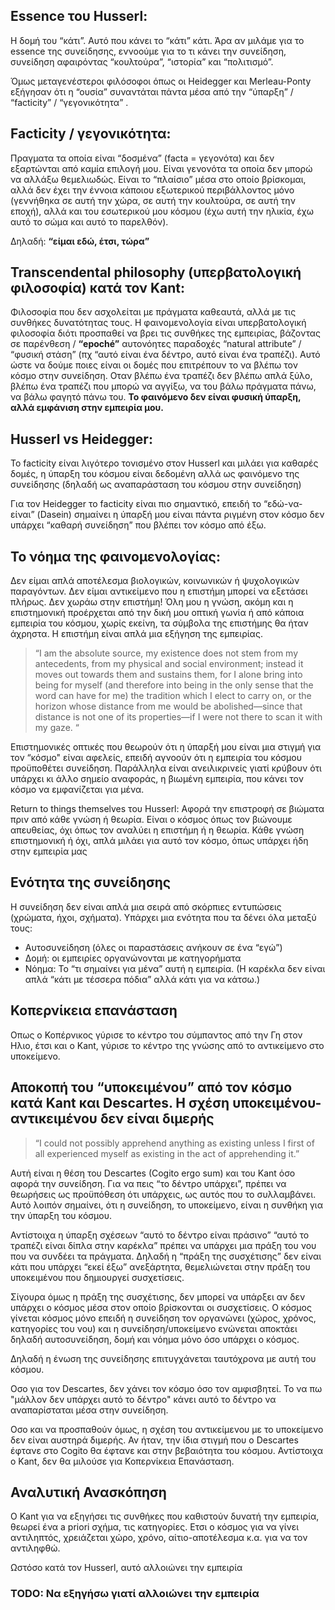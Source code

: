 ## Essence του Husserl:

Η δομή του “κάτι”. 
Αυτό που κάνει το “κάτι” κάτι. 
Άρα αν μιλάμε για το essence της συνείδησης, εννοούμε για το τι κάνει την συνείδηση, συνείδηση αφαιρόντας “κουλτούρα”, “ιστορία” και “πολιτισμό”.

Όμως μεταγενέστεροι φιλόσοφοι όπως οι Heidegger και Merleau-Ponty εξήγησαν ότι η “ουσία” συναντάται πάντα μέσα από την “ύπαρξη” / “facticity” / “γεγονικότητα” .


## Facticity / γεγονικότητα:  

Πραγματα τα οποία είναι “δοσμένα” (facta = γεγονότα) και δεν εξαρτώνται από καμία επιλογή μου. 
Είναι γενονότα τα οποία δεν μπορώ να αλλάξω θεμελιωδώς. 
Είναι το “πλαίσιο” μέσα στο οποίο βρίσκομαι, αλλά δεν έχει την έννοια κάποιου εξωτερικού περιβάλλοντος
μόνο (γεννήθηκα σε αυτή την χώρα, σε αυτή την κουλτούρα, σε αυτή την εποχή), αλλά 
και του εσωτερικού μου κόσμου (έχω αυτή την ηλικία, έχω αυτό το σώμα και αυτό το παρελθόν).

Δηλαδή: **“είμαι εδώ, έτσι, τώρα”** 

## Transcendental philosophy (υπερβατολογική φιλοσοφία) κατά τον Kant: 

Φιλοσοφία που δεν ασχολείται με πράγματα καθεαυτά, αλλά με τις συνθήκες δυνατότητας τους. 
Η φαινομενολογία είναι υπερβατολογική φιλοσοφία διότι προσπαθεί να βρει τις συνθήκες της εμπειρίας, βάζοντας σε παρένθεση / **“epoché”** αυτονόητες παραδοχές “natural attribute” / “φυσική στάση” (πχ “αυτό είναι ένα δέντρο, αυτό είναι ένα τραπέζι). 
Αυτό ώστε να δούμε ποιες είναι οι δομές που επιτρέπουν το να βλέπω τον κόσμο 
στην συνείδηση. 
Οταν βλέπω ένα τραπέζι δεν βλέπω απλά ξύλο, βλέπω ένα τραπέζι που μπορώ να αγγίξω, 
να του βάλω πράγματα πάνω, να βάλω φαγητό πάνω του. 
**Το φαινόμενο δεν είναι φυσική ύπαρξη, αλλά εμφάνιση στην εμπειρία μου.**

## Husserl vs Heidegger: 

To facticity είναι λιγότερο τονισμένο στον Husserl και μιλάει για καθαρές δομές, η ύπαρξη του κόσμου είναι δεδομένη αλλά ως φαινόμενο της συνείδησης (δηλαδή ως αναπαράσταση του κόσμου στην συνείδηση)

Για τον Heidegger το facticity είναι πιο σημαντικό, επειδή το “εδώ-να-είναι” (Dasein) σημαίνει η ύπαρξή μου είναι πάντα ριγμένη στον κόσμο δεν υπάρχει “καθαρή συνείδηση” που βλέπει τον κόσμο από έξω.


## Το νόημα της φαινομενολογίας:

Δεν είμαι απλά αποτέλεσμα βιολογικών, κοινωνικών ή ψυχολογικών παραγόντων. 
Δεν είμαι αντικείμενο που η επιστήμη μπορεί να εξετάσει πλήρως. 
Δεν χωράω στην επιστήμη!
Όλη μου η γνώση, ακόμη και η επιστημονική προέρχεται από την δική μου οπτική γωνία ή από κάποια εμπειρία του κόσμου, χωρίς εκείνη, τα σύμβολα της επιστήμης θα ήταν άχρηστα.
Η επιστήμη είναι απλά μια εξήγηση της εμπειρίας. 

> “I am the absolute source, my existence does not stem from my antecedents, from my physical and social environment; instead it moves out towards them and sustains them, for I alone bring into being for myself (and therefore into being in the only sense that the word can have for me) the tradition which I elect to carry on, or the horizon whose distance from me would be abolished—since that distance is not one of its properties—if I were not there to scan it with my gaze. “

Επιστημονικές οπτικές που θεωρούν ότι η ύπαρξή μου είναι μια στιγμή για τον “κόσμo"
είναι αφελείς, επειδή αγνοούν ότι η εμπειρία του κόσμου προϋποθέτει συνείδηση. Παράλληλα είναι ανειλικρινείς γιατί κρύβουν ότι υπάρχει κι άλλο σημείο αναφοράς, η βιωμένη εμπειρία, που κάνει τον κόσμο να εμφανίζεται για μένα.

Return to things themselves του Husserl:
Αφορά την επιστροφή σε βιώματα πριν από κάθε γνώση ή θεωρία. Είναι ο κόσμος όπως τον βιώνουμε απευθείας, όχι όπως τον αναλύει η επιστήμη ή η θεωρία. Κάθε γνώση επιστημονική ή όχι, απλά μιλάει για αυτό τον κόσμο, όπως υπάρχει ήδη στην εμπειρία μας

## Ενότητα της συνείδησης

Η συνείδηση δεν είναι απλά μια σειρά από σκόρπιες εντυπώσεις (χρώματα, ήχοι, σχήματα).
Υπάρχει μια ενότητα που τα δένει όλα μεταξύ τους:

* Αυτοσυνείδηση (όλες οι παραστάσεις ανήκουν σε ένα “εγώ”)
* Δομή: οι εμπειρίες οργανώνονται με κατηγορήματα
* Νόημα: Το “τι σημαίνει για μένα” αυτή η εμπειρία. (Η καρέκλα δεν είναι απλά “κάτι με τέσσερα πόδια” αλλά κάτι για να κάτσω.)

## Κοπερνίκεια επανάσταση

Οπως ο Κοπέρνικος γύρισε το κέντρο του σύμπαντος από την Γη στον Ηλιο, έτσι και ο Kant, γύρισε το κέντρο της γνώσης από το αντικείμενο στο υποκείμενο.


## Αποκοπή του “υποκειμένου” από τον κόσμο κατά Kant και Descartes. Η σχέση υποκειμένου-αντικειμένου δεν είναι διμερής

> “I could not possibly apprehend anything as existing unless I first of all experienced myself as existing in the act of apprehending it.” 

Αυτή είναι η θέση του Descartes (Cogito ergo sum) και του Kant όσο αφορά την συνείδηση. 
Για να πεις “το δέντρο υπάρχει”, πρέπει να θεωρήσεις ως προϋπόθεση ότι υπάρχεις, ως αυτός που το συλλαμβάνει. 
Αυτό λοιπόν σημαίνει, ότι η συνείδηση, το υποκείμενο, είναι η συνθήκη για την ύπαρξη του κόσμου.

Αντίστοιχα η ύπαρξη σχέσεων “αυτό το δέντρο είναι πράσινο” “αυτό το τραπέζι είναι δίπλα στην καρέκλα” πρέπει να υπάρχει μια πράξη του νου που να συνδέει τα πράγματα. Δηλαδή η “πράξη της συσχέτισης” δεν είναι κάτι που υπάρχει “εκεί έξω” ανεξάρτητα, θεμελιώνεται στην πράξη του υποκειμένου που δημιουργεί συσχετίσεις.

Σίγουρα όμως η πράξη της συσχέτισης, δεν μπορεί να υπάρξει αν δεν υπάρχει ο κόσμος μέσα στον οποίο βρίσκονται οι συσχετίσεις. Ο κόσμος γίνεται κόσμος μόνο επειδή η συνείδηση τον οργανώνει (χώρος, χρόνος, κατηγορίες του νου) και η συνείδηση/υποκείμενο ενώνεται αποκτάει δηλαδή αυτοσυνείδηση, δομή και νόημα μόνο όσο υπάρχει ο κόσμος.

Δηλαδή η ένωση της συνείδησης επιτυγχάνεται ταυτόχρονα με αυτή του κόσμου.

Οσο για τον Descartes, δεν χάνει τον κόσμο όσο τον αμφισβητεί. Το να πω "μάλλον δεν υπάρχει αυτό το δέντρο" κάνει αυτό το δέντρο να αναπαρίσταται μέσα στην συνείδηση. 

Οσο και να προσπαθούν όμως, η σχέση του αντικείμενου με το υποκείμενο δεν είναι αυστηρά διμερής. Αν ήταν, την ίδια στιγμή που ο Descartes έφτανε στο Cogito θα έφτανε και στην βεβαιότητα του κόσμου. 
Αντίστοιχα ο Kant, δεν θα μιλούσε για Κοπερνίκεια Επανάσταση.

## Αναλυτική Ανασκόπηση

Ο Kant για να εξηγήσει τις συνθήκες που καθιστούν δυνατή την εμπειρία, θεωρεί ένα a priori σχήμα, τις κατηγορίες. 
Ετσι ο κόσμος για να γίνει αντιληπτός, χρειάζεται χώρο, χρόνο, αίτιο-αποτέλεσμα κ.α. για να τον αντιληφθώ.

Ωστόσο κατά τον Husserl, αυτό αλλοιώνει την εμπειρία
### TODO: Να εξηγήσω γιατί αλλοιώνει την εμπειρία 